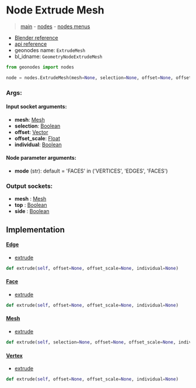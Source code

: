 # Node Extrude Mesh

> [main](../structure.md) - [nodes](nodes.md) - [nodes menus](nodes_menus.md)

- [Blender reference](https://docs.blender.org/manual/en/latest/modeling/geometry_nodes/mesh/extrude_mesh.html)
- [api reference](https://docs.blender.org/api/current/bpy.types.GeometryNodeExtrudeMesh.html)
- geonodes name: `ExtrudeMesh`
- bl_idname: `GeometryNodeExtrudeMesh`

```python
from geonodes import nodes

node = nodes.ExtrudeMesh(mesh=None, selection=None, offset=None, offset_scale=None, individual=None, mode='FACES')
```

### Args:

#### Input socket arguments:

- **mesh**: [Mesh](Mesh.md)
- **selection**: [Boolean](Boolean.md)
- **offset**: [Vector](Vector.md)
- **offset_scale**: [Float](Float.md)
- **individual**: [Boolean](Boolean.md)

#### Node parameter arguments:

- **mode** (str): default = 'FACES' in ('VERTICES', 'EDGES', 'FACES')

### Output sockets:

- **mesh** : [Mesh](Mesh.md)
- **top** : [Boolean](Boolean.md)
- **side** : [Boolean](Boolean.md)

## Implementation

#### [Edge](Edge.md)

 - [extrude](Edge.md#extrude)
  ```python
  def extrude(self, offset=None, offset_scale=None, individual=None)
  ```

#### [Face](Face.md)

 - [extrude](Face.md#extrude)
  ```python
  def extrude(self, offset=None, offset_scale=None, individual=None)
  ```

#### [Mesh](Mesh.md)

 - [extrude](Mesh.md#extrude)
  ```python
  def extrude(self, selection=None, offset=None, offset_scale=None, individual=None, mode='FACES')
  ```

#### [Vertex](Vertex.md)

 - [extrude](Vertex.md#extrude)
  ```python
  def extrude(self, offset=None, offset_scale=None, individual=None)
  ```

